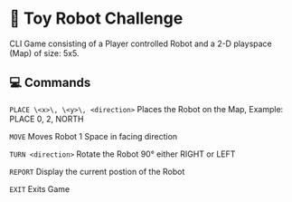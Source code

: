 # 🤖 Toy Robot Challenge

CLI Game consisting of a Player controlled Robot and a 2-D playspace (Map) of size: 5x5.

## 💻 Commands

```PLACE \<x>\, \<y>\, <direction>```
  Places the Robot on the Map, Example: PLACE 0, 2, NORTH

```MOVE```
  Moves Robot 1 Space in facing direction  

```TURN <direction>```
  Rotate the Robot 90° either RIGHT or LEFT

```REPORT```
  Display the current postion of the Robot
  
```EXIT```
  Exits Game



